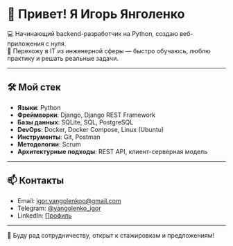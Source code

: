 # 👋 Привет! Я Игорь Янголенко

💻 Начинающий backend-разработчик на Python, создаю веб-приложения с нуля.  
🚀 Перехожу в IT из инженерной сферы — быстро обучаюсь, люблю практику и решать реальные задачи.  

---

## 🛠️ Мой стек

- **Языки**: Python
- **Фреймворки**: Django, Django REST Framework
- **Базы данных**: SQLite, SQL, PostgreSQL
- **DevOps**: Docker, Docker Compose, Linux (Ubuntu)
- **Инструменты**: Git, Postman
- **Методологии**: Scrum
- **Архитектурные подходы**: REST API, клиент-серверная модель

---

## 📫 Контакты

- Email: igor.yangolenkoo@gmail.com  
- Telegram: [@yangolenko_igor](https://t.me/yangolenko_igor)   
- LinkedIn: [Профиль](https://linkedin.com/in/igor-yangolenko-a11861293)

---

💬 Буду рад сотрудничеству, открыт к стажировкам и предложениям!
